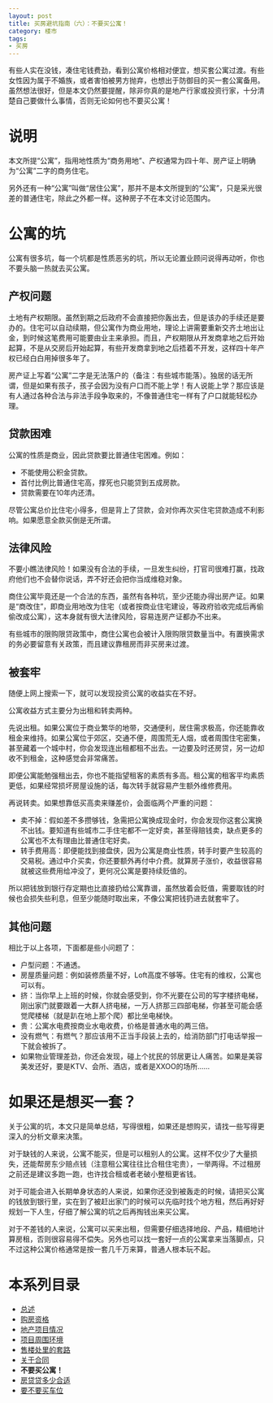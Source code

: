 ```yaml
---
layout: post
title: 买房避坑指南（六）：不要买公寓！
category: 楼市
tags:
- 买房
---
```

有些人实在没钱，凑住宅钱费劲，看到公寓价格相对便宜，想买套公寓过渡。有些女性因为属于不婚族，或者害怕被男方抛弃，也想出于防御目的买一套公寓备用。虽然想法很好，但是本文仍然要提醒，除非你真的是地产行家或投资行家，十分清楚自己要做什么事情，否则无论如何也不要买公寓！

<!-- more -->

# 说明
本文所提“公寓”，指用地性质为“商务用地”、产权通常为四十年、房产证上明确为“公寓”二字的商务住宅。

另外还有一种“公寓”叫做“居住公寓”，那并不是本文所提到的“公寓”，只是采光很差的普通住宅，除此之外都一样。这种房子不在本文讨论范围内。

# 公寓的坑
公寓有很多坑，每一个坑都是性质恶劣的坑，所以无论置业顾问说得再动听，你也不要头脑一热就去买公寓。

## 产权问题
土地有产权期限。虽然到期之后政府不会直接把你轰出去，但是该办的手续还是要办的。住宅可以自动续期，但公寓作为商业用地，理论上讲需要重新交齐土地出让金，到时候这笔费用可能要由业主来承担。而且，产权期限从开发商拿地之后开始起算，不是从交房后开始起算，有些开发商拿到地之后捂着不开发，这样四十年产权已经白白用掉很多年了。

房产证上写着“公寓”二字是无法落户的（备注：有些城市能落）。独居的话无所谓，但是如果有孩子，孩子会因为没有户口而不能上学！有人说能上学？那应该是有人通过各种合法与非法手段争取来的，不像普通住宅一样有了户口就能轻松办理。

## 贷款困难
公寓的性质是商业，因此贷款要比普通住宅困难。例如：

* 不能使用公积金贷款。
* 首付比例比普通住宅高，撑死也只能贷到五成房款。
* 贷款需要在10年内还清。

尽管公寓总价比住宅小得多，但是背上了贷款，会对你再次买住宅贷款造成不利影响。如果愿意全款买倒是无所谓。

## 法律风险
不要小瞧法律风险！如果没有合法的手续，一旦发生纠纷，打官司很难打赢，找政府他们也不会替你说话，弄不好还会把你当成维稳对象。

商住公寓毕竟还是一个合法的东西，虽然有各种坑，至少还能办得出房产证。如果是“商改住”，即商业用地改为住宅（或者按商业住宅建设，等政府验收完成后再偷偷改成公寓），这本身就有很大法律风险，容易连房产证都办不出来。

有些城市的限购限贷政策中，商住公寓也会被计入限购限贷数量当中。有置换需求的务必要留意有关政策，而且建议靠租房而非买房来过渡。

## 被套牢
随便上网上搜索一下，就可以发现投资公寓的收益实在不好。

公寓收益方式主要分为出租和转卖两种。

先说出租。如果公寓位于商业繁华的地带，交通便利，居住需求极高，你还能靠收租金来维持。如果公寓位于郊区，交通不便，周围荒无人烟，或者周围住宅密集，甚至藏着一个城中村，你会发现连出租都租不出去。一边要及时还房贷，另一边却收不到租金，这种感觉会非常痛苦。

即便公寓能勉强租出去，你也不能指望租客的素质有多高。租公寓的租客平均素质更低，如果经常损坏房屋设施的话，每次转手就容易产生额外维修费用。

再说转卖。如果想靠低买高卖来赚差价，会面临两个严重的问题：

* 卖不掉：假如差不多攒够钱，急需把公寓换成现金时，你会发现你这套公寓换不出钱。要知道有些城市二手住宅都不一定好卖，甚至得赔钱卖，缺点更多的公寓也不太有理由比普通住宅好卖。
* 转手费用高：即便能找到接盘侠，因为公寓是商业性质，转手时要产生较高的交易税。通过中介买卖，你还要额外再付中介费。就算房子涨价，收益很容易就被这些费用给冲没了，更何况公寓是要持续贬值的。

所以把钱放到银行存定期也比直接扔给公寓靠谱，虽然放着会贬值，需要取钱的时候也会损失些利息，但至少能随时取出来，不像公寓把钱扔进去就套牢了。

## 其他问题
相比于以上各项，下面都是些小问题了：
* 户型问题：不通透。
* 房屋质量问题：例如装修质量不好，Loft高度不够等。住宅有的维权，公寓也可以有。
* 挤：当你早上上班的时候，你就会感受到，你不光要在公司的写字楼挤电梯，刚出家门就要跟着一大群人挤电梯，一万人挤那三四部电梯，你甚至可能会感觉爬楼梯（就是趴在地上那个爬）都比坐电梯快。
* 贵：公寓水电费按商业水电收费，价格是普通水电的两三倍。
* 没有燃气：有燃气？那应该用不正当手段装上去的，给消防部门打电话举报一下就会被拆了。
* 如果物业管理差劲，你还会发现，碰上个扰民的邻居更让人痛苦。如果是美容美发还好，要是KTV、会所、酒店，或者是XXOO的场所……

# 如果还是想买一套？
关于公寓的坑，本文只是简单总结，写得很粗，如果还是想购买，请找一些写得更深入的分析文章来决策。

对于缺钱的人来说，公寓不能买，但是可以租别人的公寓。这样不仅少了大量损失，还能帮房东少赔点钱（注意租公寓往往比合租住宅贵），一举两得。不过租房之前还是建议多跑一跑，也许找合租或者老破小整租更省钱。

对于可能会进入长期单身状态的人来说，如果你还没到被轰走的时候，请把买公寓的钱放到银行里，实在到了被赶出家门的时候可以先临时找个地方租，然后再好好规划一下人生，仔细了解公寓的坑之后再掏钱出来买公寓。

对于不差钱的人来说，公寓可以买来出租，但需要仔细选择地段、产品，精细地计算房租，否则很容易得不偿失。另外也可以找一套好一点的公寓拿来当落脚点，只不过这种公寓价格通常是按一套几千万来算，普通人根本玩不起。

# 本系列目录
* [总述](/2020/11/22/buy-house-0/)
* [购房资格](/2020/11/29/buy-house-1/)
* [地产项目情况](/2020/12/05/buy-house-2/)
* [项目周围环境](/2020/12/12/buy-house-3/)
* [售楼处里的套路](/2020/12/19/buy-house-4/)
* [关于合同](/2020/12/26/buy-house-5)
* **不要买公寓！**
* [房贷贷多少合适](/2021/07/12/buy-house-7/)
* [要不要买车位](/2021/08/15/buy-house-8/)
